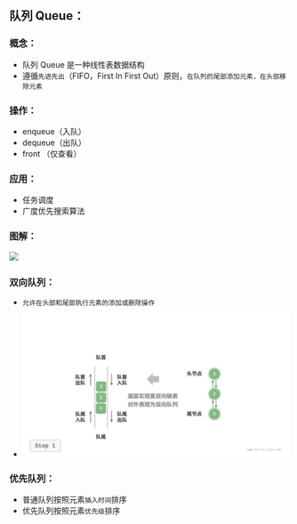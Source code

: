 ## 队列 Queue：

### 概念：
* 队列 Queue 是一种线性表数据结构
* 遵循`先进先出`（FIFO，First In First Out）原则，`在队列的尾部添加元素，在头部移除元素`


### 操作：
* enqueue（入队）
* dequeue（出队）
* front  （仅查看）

### 应用：
* 任务调度
* 广度优先搜索算法

### 图解：
<img src="https://raw.staticdn.net/Navyum/imgbed/pic/IMG/f4ffd4946bef437055eaab2a7601882a.png" width =60% >


### 双向队列：
* `允许在头部和尾部执行元素的添加或删除操作`
* ![Img](attachments/4.队列/02d309c02b8847e72ef73f7e07c1cb78_MD5.png)


### 优先队列：
* 普通队列按照元素`插入时间`排序
* 优先队列按照元素`优先级`排序